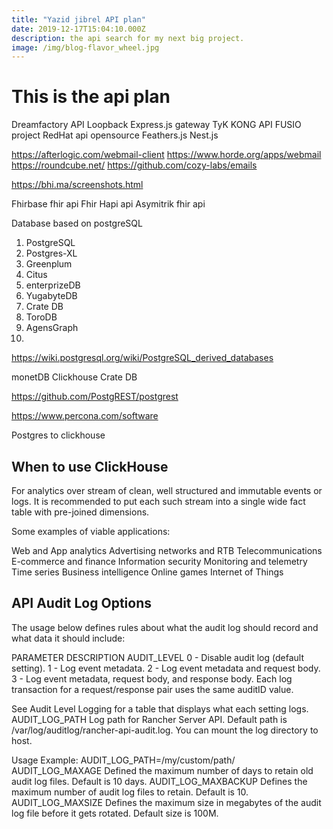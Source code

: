 ```yaml
---
title: "Yazid jibrel API plan"
date: 2019-12-17T15:04:10.000Z
description: the api search for my next big project.
image: /img/blog-flavor_wheel.jpg
---
```



# This is the api plan




Dreamfactory API
Loopback
Express.js gateway
TyK
KONG API
FUSIO project
RedHat api opensource
Feathers.js
Nest.js



https://afterlogic.com/webmail-client
https://www.horde.org/apps/webmail
https://roundcube.net/
https://github.com/cozy-labs/emails


https://bhi.ma/screenshots.html

Fhirbase fhir api 
Fhir Hapi api
Asymitrik fhir api





Database based on postgreSQL

1. PostgreSQL
2. Postgres-XL
3. Greenplum
4. Citus
5. enterprizeDB
6. YugabyteDB
7. Crate DB
8. ToroDB
9. AgensGraph
10. 

https://wiki.postgresql.org/wiki/PostgreSQL_derived_databases


monetDB
Clickhouse
Crate DB

https://github.com/PostgREST/postgrest

https://www.percona.com/software

Postgres to clickhouse

## When to use ClickHouse

For analytics over stream of clean, well structured and immutable events or logs. It is recommended to put each such stream into a single wide fact table with pre-joined dimensions.

Some examples of viable applications:

Web and App analytics
Advertising networks and RTB
Telecommunications
E-commerce and finance
Information security
Monitoring and telemetry
Time series
Business intelligence
Online games
Internet of Things



## API Audit Log Options
The usage below defines rules about what the audit log should record and what data it should include:

PARAMETER	DESCRIPTION
AUDIT_LEVEL	0 - Disable audit log (default setting).
1 - Log event metadata.
2 - Log event metadata and request body.
3 - Log event metadata, request body, and response body. Each log transaction for a request/response pair uses the same auditID value.

See Audit Level Logging for a table that displays what each setting logs.
AUDIT_LOG_PATH	Log path for Rancher Server API. Default path is /var/log/auditlog/rancher-api-audit.log. You can mount the log directory to host. 

Usage Example: AUDIT_LOG_PATH=/my/custom/path/
AUDIT_LOG_MAXAGE	Defined the maximum number of days to retain old audit log files. Default is 10 days.
AUDIT_LOG_MAXBACKUP	Defines the maximum number of audit log files to retain. Default is 10.
AUDIT_LOG_MAXSIZE	Defines the maximum size in megabytes of the audit log file before it gets rotated. Default size is 100M.
